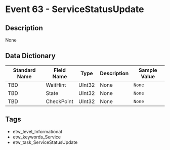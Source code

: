 # Event 63 - ServiceStatusUpdate

## Description
None

## Data Dictionary
|Standard Name|Field Name|Type|Description|Sample Value|
|---|---|---|---|---|
|TBD|WaitHint|UInt32|None|`None`|
|TBD|State|UInt32|None|`None`|
|TBD|CheckPoint|UInt32|None|`None`|

## Tags
* etw_level_Informational
* etw_keywords_Service
* etw_task_ServiceStatusUpdate
